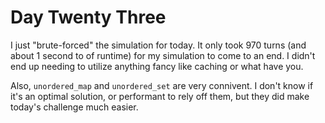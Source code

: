 # Day Twenty Three

I just "brute-forced" the simulation for today. It only took 970 turns (and about 1 second to of runtime) for my simulation to come to an end. I didn't end up needing to utilize anything fancy like caching or what have you.

Also, `unordered_map` and `unordered_set` are very connivent. I don't know if it's an optimal solution, or performant to rely off them, but they did make today's challenge much easier.
